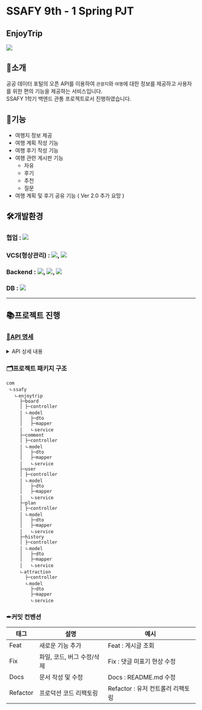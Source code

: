 # SSAFY 9th - 1 Spring PJT

## EnjoyTrip   
<img src="https://user-images.githubusercontent.com/70866410/234868272-9989afdb-e140-4663-a108-ee7c46b0be37.gif">

## 📌소개

 공공 데이터 포털의 오픈 API를 이용하여 `관광지`와 `여행`에 대한 정보를 제공하고 사용자를 위한 편의 기능을 제공하는 서비스입니다.   
 SSAFY 1학기 백엔드 관통 프로젝트로서 진행하였습니다.

## 📍기능
- 여행지 정보 제공
- 여행 계획 작성 기능
- 여행 후기 작성 기능
- 여행 관련 게시판 기능
  - 자유
  - 후기
  - 추천
  - 질문
- 여행 계획 및 후기 공유 기능 ( Ver 2.0 추가 요망 )

## 🛠개발환경
### 협업 : <img src="https://img.shields.io/badge/Notion-000000?style=flat-square&logo=Notion&logoColor=white"/></a> 
### VCS(형상관리) : <img src="https://img.shields.io/badge/Git-000000?style=flat-square&logo=Git&logoColor=red"/></a>, <img src="https://img.shields.io/badge/GitHub-000000?style=flat-square&logo=GitHub&logoColor=white"/></a> 
### Backend : <img src="https://img.shields.io/badge/Spring-000000?style=flat-square&logo=Spring&logoColor=6DB33F"/></a>, <img src="https://img.shields.io/badge/JAVA-000000?style=flat-square&logo=JAVA&logoColor=007396"/></a>, <img src="https://img.shields.io/badge/MyBatis-000000?style=flat-square&logo=MyBatis&logoColor=007396"/></a> 
### DB : <img src="https://img.shields.io/badge/MySQL-000000?style=flat-square&logo=MySQL&logoColor=4479A1"/></a> 

---
## 📚프로젝트 진행    
### [📜API 명세](https://gentle-capricorn-124.notion.site/9a06d8f8fe9144fab2f7470fd99ba63a)
  <details>
  <summary>API 상세 내용</summary><br>
    <img src="https://user-images.githubusercontent.com/70866410/234883237-53e398ee-ebb0-49a4-ab72-b6b4a6edf7c1.png">
  </details>
  

### 🗂프로젝트 패키지 구조   
```
com
 ㄴssafy
   ㄴenjoytrip
     ├─board
     │ ├─controller
     │ ㄴmodel
     │   ├─dto
     │   ├─mapper
     │   ㄴservice
     ├─comment
     │ ├─controller
     │ ㄴmodel
     │   ├─dto
     │   ├─mapper
     │   ㄴservice
     ├─user
     │ ├─controller
     │ ㄴmodel
     │   ├─dto
     │   ├─mapper
     │   ㄴservice
     ├─plan
     │ ├─controller
     │ ㄴmodel
     │   ├─dto
     │   ├─mapper
     │   ㄴservice
     ├─history
     │ ├─controller
     │ ㄴmodel
     │   ├─dto
     │   ├─mapper
     │   ㄴservice
     ㄴattraction
       ├─controller
       ㄴmodel
         ├─dto
         ├─mapper
         ㄴservice
```
### ✒커밋 컨벤션
 |태그|설명|예시|
|---|---|---|
|Feat|새로운 기능 추가|Feat : 게시글 조회|
|Fix|파일, 코드, 버그 수정/삭제|Fix : 댓글 미표기 현상 수정|
|Docs|문서 작성 및 수정|Docs : README.md 수정|
|Refactor|프로덕션 코드 리팩토링|Refactor : 유저 컨트롤러 리팩토링|
